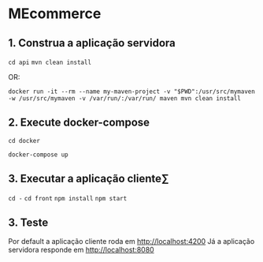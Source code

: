 # MEcommerce

## 1. Construa a aplicação servidora
`cd api`
`mvn clean install`

OR:

`docker run -it --rm --name my-maven-project -v "$PWD":/usr/src/mymaven -w /usr/src/mymaven -v /var/run/:/var/run/ maven mvn clean install`

## 2. Execute docker-compose 

`cd docker`

`docker-compose up`

## 3. Executar a aplicação cliente∑
`cd -`
`cd front`
`npm install`
`npm start`

## 3. Teste
Por default a aplicação cliente roda em <http://localhost:4200>
Já a aplicação servidora responde em <http://localhost:8080>
